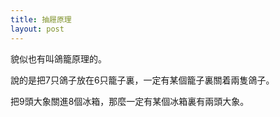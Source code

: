 ```yaml
---
title: 抽屜原理
layout: post
---
```


貌似也有叫鴿籠原理的。

說的是把7只鴿子放在6只籠子裏，一定有某個籠子裏關着兩隻鴿子。

把9頭大象關進8個冰箱，那麼一定有某個冰箱裏有兩頭大象。


